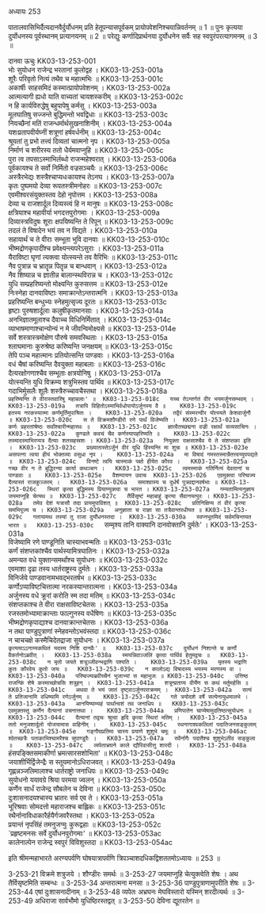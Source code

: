 अध्यायः 253

पातालवासिभिर्दैत्यदानवैर्दुर्योधनम् प्रति हेतूपन्यासपूर्वकम् प्रायोपवेशनिश्चयान्निवर्तनम् ॥ 1 ॥ पुनः कृत्यया दुर्योधनस्य पूर्वस्थानम् प्रत्यानयनम् ॥ 2 ॥ परेद्युः कर्णादिप्रार्थनया दुर्योधनेन सर्वैः सह स्वपुरंपरत्यागमनम् ॥ 3 ॥

दानवा ऊचुः 	KK03-13-253-001  
भोः सुयोधन राजेन्द्र भरतानां कुलोद्वह ।	KK03-13-253-001a  
शूरैः परिवृतो नित्यं तथैव च महात्मभिः ॥	KK03-13-253-001c  
अकार्षीः साहसमिदं कस्मात्प्रायोपवेशनम् ।	KK03-13-253-002a  
आत्मत्यागी ह्यधो याति वाच्यतां चायशस्करीम् ॥	KK03-13-253-002c  
न हि कार्यविरुद्धेषु बहुपापेषु कर्मसु ।	KK03-13-253-003a  
मूलघातिषु सज्जन्ते बुद्धिमन्तो भवद्विधाः ॥	KK03-13-253-003c  
नियच्छैनां मतिं राजन्धर्मार्थसुखनाशिनीम् ।	KK03-13-253-004a  
यशःप्रतापवीर्यघ्नीं शत्रूणां हर्षवर्धनीम् ॥	KK03-13-253-004c  
श्रूयतां तु प्रभो तत्त्वं दिव्यतां चात्मनो नृप ।	KK03-13-253-005a  
निर्माणं च शरीरस्य ततो धैर्यमवाप्नुहि ॥	KK03-13-253-005c  
पुरा त्व तपसाऽस्माभिर्लब्धो राजन्महेश्वरात् ।	KK03-13-253-006a  
पूर्वकायश्च ते सर्वो निर्मितो वज्रसञ्चयैः ॥	KK03-13-253-006c  
अस्त्रैरभेद्यः शस्त्रैश्चाप्यधःकायश्च तेऽनघ ।	KK03-13-253-007a  
कृतः पुष्पमयो देव्या रूपतस्त्रीमनोहरः ॥	KK03-13-253-007c  
एवमीश्वरसंयुक्तस्तव देहो नृपोत्तम ।	KK03-13-253-008a  
देव्या च राजशार्दूल दिव्यस्त्वं हि न मानुषः ॥	KK03-13-253-008c  
क्षत्रियाश्च महावीर्या भगदत्तपुरोगमाः ।	KK03-13-253-009a  
दिव्यास्त्रविदुषः शूराः क्षपयिष्यन्ति ते रिपून् ॥	KK03-13-253-009c  
तदलं ते विषादेन भयं तव न विद्यते ।	KK03-13-253-010a  
सहायार्थं च ते वीराः सम्भूता भुवि दानवाः ॥	KK03-13-253-010c  
भीष्मद्रोणकृपादींश्च प्रवेक्ष्यन्त्यपरेऽसुराः ।	KK03-13-253-011a  
यैराविष्टा घृणां त्यक्त्वा योत्स्यन्ते तव वैरिभिः ॥	KK03-13-253-011c  
नैव पुत्रान्न च भ्रातॄन्न पितॄन्न च बान्धवान् ।	KK03-13-253-012a  
नैव शिष्यान्न च ज्ञातीन्न बालान्स्थविरान्न च ।	KK03-13-253-012c  
युधि सम्प्रहरिष्यन्तो मोक्ष्यन्ति कुरुसत्तम ॥	KK03-13-253-012e  
निःस्नेहा दानवाविष्टाः समाक्रान्तेऽन्तरात्मनि ।	KK03-13-253-013a  
प्रहरिष्यन्ति बन्धुभ्यः स्नेहमुत्सृज्य दूरतः ॥	KK03-13-253-013c  
हृष्टाः पुरुषशार्दूलाः कलुषीकृतमानसाः ।	KK03-13-253-014a  
अनभिज्ञातमूलाश्च दैवाच्च विधिनिर्मितात् ।	KK03-13-253-014c  
व्याभाषमाणाश्चान्योन्यं न मे जीवन्विमोक्ष्यसे ॥	KK03-13-253-014e  
सर्वे शस्त्रास्त्रमोक्षेण पौरुषे समवस्थिताः ।	KK03-13-253-015a  
श्लाघमानाः कुरुश्रेष्ठ करिष्यन्ति जनक्षयम् ॥	KK03-13-253-015c  
तेपि पञ्च महात्मानः प्रतियोत्सन्ति पाण्डवाः ।	KK03-13-253-016a  
वधं चैषां करिष्यन्ति दैवयुक्ता महाबलाः ॥	KK03-13-253-016c  
दैत्यरक्षोगणाश्चैव सम्भूताः क्षत्रयोनिषु ।	KK03-13-253-017a  
योत्स्यन्ति युधि विक्रम्य शत्रुभिस्तव पार्थिव ॥	KK03-13-253-017c  
गदाभिर्मुसलैः शूलैः शस्त्रैरुच्चावचैस्तथा ।	KK03-13-253-018a  
`प्रहरिष्यन्ति ते वीरास्तवारिषु महाबलाः' ॥	KK03-13-253-018c  
यच्च तेऽन्तर्गतं वीर भयमर्जुनसम्भवम् ।	KK03-13-253-019a  
तत्रापि विहितोऽस्माभिर्वधोपायोऽर्जुनस्य वै ॥	KK03-13-253-019c  
हतस्य नरकस्यात्मा कर्णमूर्तिमुपाश्रितः ।	KK03-13-253-020a  
तद्वैरं संस्मरन्वीर योत्स्यते केशवार्जुनौ ॥	KK03-13-253-020c  
स ते विक्रमशौण्डीरो रणे पार्थं विजेष्यति ।	KK03-13-253-021a  
कर्णः प्रहरतांश्रेष्ठः सर्वांश्चारीन्महारथः ॥	KK03-13-253-021c  
ज्ञात्वैतच्छद्मना वज्री रक्षार्थं सव्यसाचिनः ।	KK03-13-253-022a  
कुण्डले कवचं चैव कर्णस्यापहरिष्यति ॥	KK03-13-253-022c  
तस्मादस्माभिरप्यत्र दैत्याः शतसहस्रशः ।	KK03-13-253-023a  
नियुक्ता राक्षसाश्चैव ये ते संशप्तका इति ।	KK03-13-253-023c  
प्रख्यातास्तेऽर्जुनं वीरं युधि हिंस्यन्ति मा शुचः ॥	KK03-13-253-023e  
असपत्ना त्वया हीयं भोक्तव्या वसुधा नृप ।	KK03-13-253-024a  
मा विषादं गमस्तस्मान्नैतत्त्वय्युपपद्यते ॥	KK03-13-253-024c  
विनष्टे त्वयि चास्माकं पक्षो हीयेत कौरव ।	KK03-13-253-025a  
गच्छ वीर न ते बुद्धिरन्या कार्या कथञ्चन ।	KK03-13-253-025c  
त्वमस्माकं गतिर्नित्यं देवतानां च पाण्डवाः ॥	KK03-13-253-025e  
वैशम्पायन उवाच 	KK03-13-253-026  
एवमुक्त्वा परिष्वज्य दैत्यास्तं राजकुञ्जरम् ।	KK03-13-253-026a  
समाश्वास्य च दुर्धर्षं पुत्रवद्दानवर्षभाः ॥	KK03-13-253-026c  
स्थिरां कृत्वा बुद्धिमस्य प्रियाण्युक्त्वा च भारत ।	KK03-13-253-027a  
गम्यतामित्यनुज्ञाय जयमाप्नुहि चेत्यथ ॥	KK03-13-253-027c  
तैर्विसृष्टं महाबाहुं कृत्या सैवानयत्पुरः ।	KK03-13-253-028a  
तमेव देशं यत्रासौ तदा प्रायमुपाविशत् ॥	KK03-13-253-028c  
प्रतिनिक्षिप्य तं वीरं कृत्या समभिपूज्य च ।	KK03-13-253-029a  
अनुज्ञाता च राज्ञा सा तत्रैवान्तरधीयत ॥	KK03-13-253-029c  
गतायामथ तस्यां तु राजा दुर्योधनस्तदा ।	KK03-13-253-030a  
स्वप्नभूतमिदं सर्वमचिन्तयत भारत ॥	KK03-13-253-030c  
`सम्मृश्य तानि वाक्यानि दानवोक्तानि दुर्मतेः' ।	KK03-13-253-031a  
विजेष्यामि रणे पाण्डूनिति चास्याभवन्मतिः ॥	KK03-13-253-031c  
कर्णं संशप्तकांश्चैव पार्थस्यामित्रघातिनः ।	KK03-13-253-032a  
अमन्यत वधे युक्तान्समर्थांश्च सुयोधनः ॥	KK03-13-253-032c  
एवमाशा दृढा तस्य धार्तराष्ट्रस्य दुर्मतेः ।	KK03-13-253-033a  
विनिर्जये पाण्डवानामभवद्भरतर्षभ ॥	KK03-13-253-033c  
कर्णोऽप्याविष्टचित्तात्मा नरकस्यान्तरात्मना ।	KK03-13-253-034a  
अर्जुनस्य वधे क्रूरां करोति स्म तदा मतिम् ॥	KK03-13-253-034c  
संशप्तकाश्च ते वीरा राक्षसाविष्टचेतसः ।	KK03-13-253-035a  
रजस्तमोभ्यामाक्रान्ताः फाल्गुनस्य वधैषिणः ॥	KK03-13-253-035c  
भीष्मद्रोणकृपाद्याश्च दानवाक्रान्तचेतसः ।	KK03-13-253-036a  
न तथा पाण्डुपुत्राणां स्नेहवन्तोऽभवंस्तदा ॥	KK03-13-253-036c  
न चाचचक्षे कस्मैचिदेतद्राजा सुयोधनः ।	KK03-13-253-037a  
`कृत्ययाऽऽनाय्यकथितं यदस्य निशि दानवैः' ॥	KK03-13-253-037c  
दुर्योधनं निशान्ते च कर्णो वैकर्तनोऽब्रवीत् ।	KK03-13-253-038a  
स्मयन्निवाञ्जलिं कृत्वा पार्थिवं हेतुमद्वचः ॥	KK03-13-253-038c  
न मृतो जयते शत्रूञ्जीवन्भद्राणि पश्यति ।	KK03-13-253-039a  
मृतस्य भद्राणि कुतः कौरवेय कुतो जयः ॥	KK03-13-253-039c  
न कालोऽद्य विषादस्य भयस्य मरणस्य वा ।	KK03-13-253-040a  
परिष्वज्याब्रवीच्चैनं भुजाभ्यां स महाभुजः ॥	KK03-13-253-040c  
उत्तिष्ठ राजन्किं शेषे कस्माच्छोचसि शत्रुहन् ।	KK03-13-253-041a  
शत्रून्प्रताप्य वीर्येण स कथं मर्तुमर्हसि ॥	KK03-13-253-041c  
अथवा ते भयं जातं दृष्ट्वाऽर्जुनपराक्रमम् ।	KK03-13-253-042a  
सत्यं ते प्रतिजानामि वधिष्यामि रणेऽर्जुनम् ॥	KK03-13-253-042c  
गते त्रयोदशे वर्षे सत्येनायुधमालभे ।	KK03-13-253-043a  
आनयिष्याम्यहं पार्थान्वशं तव जनाधिप ॥	KK03-13-253-043c  
एवमुक्तस्तु कर्णेन दैत्यानां वचनात्तथा ।	KK03-13-253-044a  
प्रणिपातेन चाप्येषामुदतिष्ठत्सुयोधनः ॥	KK03-13-253-044c  
दैत्यानां तद्वचः श्रुत्वा हृदि कृत्वा स्थिरां मतिम् ।	KK03-13-253-045a  
ततो मनुजशार्दूलो योजयामास वाहिनीम् ।	KK03-13-253-045c  
रथनागाश्वकलिलां पदातिजनसङ्कुलाम् ॥	KK03-13-253-045e  
गङ्गौघप्रतिमा चास्य प्रयाणे शुशुभे चमूः ॥	KK03-13-253-046ac  
श्वेतच्छत्रैः पताकाभिश्चामरैश्च सुपाण्डुरैः ।	KK03-13-253-047a  
रथैर्नागैः पदातैश्च शुशुभेऽतीव सङ्कुला ॥	KK03-13-253-047c  
व्यपेताभ्रघने काले द्यौरिवासीत्तु शारदी ।	KK03-13-253-048a  
`हंसपङ्क्तिसमाकीर्णा भ्रमत्सारसशोभिता' ॥	KK03-13-253-048c  
जयाशीर्भिर्द्विजेन्द्रैः स स्तूयमानोऽधिराजवत् ।	KK03-13-253-049a  
गृह्णन्नञ्जलिमालाश्च धार्तराष्ट्रो जनाधिपः ॥	KK03-13-253-049c  
सुयोधनो ययावग्रे श्रिया परमया ज्वलन् ।	KK03-13-253-050a  
कर्णेन सार्धं राजेन्द्र सौबलेन च देविना ॥	KK03-13-253-050c  
दुःशासनादयश्चास्य भ्रातरः सर्व एव ते ।	KK03-13-253-051a  
भूरिश्रवाः सोमदत्तो महाराजश्च बाह्लिकः ॥	KK03-13-253-051c  
रथैर्नानाविधाकारैर्हयैर्गजवरैस्तथा ।	KK03-13-253-052a  
प्रयान्तं नृपसिंहं तमनुजग्मुः कुरूद्वहाः ॥	KK03-13-253-052c  
`प्रहृष्टमनसः सर्वे दुर्योधनपुरोगमाः' ॥	KK03-13-253-053ac  
कालेनाल्पेन राजेन्द्र स्वपुरं विविशुस्तदा ॥	KK03-13-253-054ac  

इति श्रीमन्महाभारते अरण्यपर्वणि घोषयात्रापर्वणि त्रिपञ्चाशदधिकद्विशततमोऽध्यायः ॥ 253 ॥

3-253-21 विक्रमे शत्रुजये । शौण्डीरः समर्थः ॥ 3-253-27 जयमाप्नुहि चेत्युक्त्वेति शेषः । अथ तैर्विसृष्टमिति सम्बन्धः ॥ 3-253-34 अन्तरात्मना मनसा ॥ 3-253-36 पाण्डुपुत्राणामुपरीति शेषः ॥ 3-253-44 एषां दुःशासनादीनाम् ॥ 3-253-48 व्यपेतः अभ्रघनः मेघविस्तारो यस्मिन् शरदीत्यर्थः ॥ 3-253-49 अधिराजा सार्वभौमो युधिष्ठिरस्तद्वत् ॥ 3-253-50 देविना द्यूतरतेन ॥
